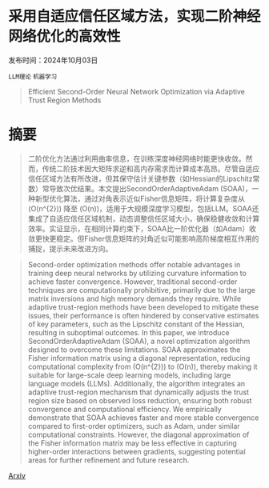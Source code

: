 # 采用自适应信任区域方法，实现二阶神经网络优化的高效性

发布时间：2024年10月03日

`LLM理论` `机器学习`

> Efficient Second-Order Neural Network Optimization via Adaptive Trust Region Methods

# 摘要

> 二阶优化方法通过利用曲率信息，在训练深度神经网络时能更快收敛。然而，传统二阶技术因大矩阵求逆和高内存需求而计算成本高昂。尽管自适应信任区域方法有所改进，但其保守估计关键参数（如Hessian的Lipschitz常数）常导致次优结果。本文提出SecondOrderAdaptiveAdam (SOAA)，一种新型优化算法，通过对角表示近似Fisher信息矩阵，将计算复杂度从 \(O(n^{2})\) 降至 \(O(n)\)，适用于大规模深度学习模型，包括LLM。SOAA还集成了自适应信任区域机制，动态调整信任区域大小，确保稳健收敛和计算效率。实证显示，在相同计算约束下，SOAA比一阶优化器（如Adam）收敛更快更稳定。但Fisher信息矩阵的对角近似可能影响高阶梯度相互作用的捕捉，提示未来改进方向。

> Second-order optimization methods offer notable advantages in training deep neural networks by utilizing curvature information to achieve faster convergence. However, traditional second-order techniques are computationally prohibitive, primarily due to the large matrix inversions and high memory demands they require. While adaptive trust-region methods have been developed to mitigate these issues, their performance is often hindered by conservative estimates of key parameters, such as the Lipschitz constant of the Hessian, resulting in suboptimal outcomes. In this paper, we introduce SecondOrderAdaptiveAdam (SOAA), a novel optimization algorithm designed to overcome these limitations. SOAA approximates the Fisher information matrix using a diagonal representation, reducing computational complexity from \(O(n^{2})\) to \(O(n)\), thereby making it suitable for large-scale deep learning models, including large language models (LLMs). Additionally, the algorithm integrates an adaptive trust-region mechanism that dynamically adjusts the trust region size based on observed loss reduction, ensuring both robust convergence and computational efficiency. We empirically demonstrate that SOAA achieves faster and more stable convergence compared to first-order optimizers, such as Adam, under similar computational constraints. However, the diagonal approximation of the Fisher information matrix may be less effective in capturing higher-order interactions between gradients, suggesting potential areas for further refinement and future research.

[Arxiv](https://arxiv.org/abs/2410.02293)